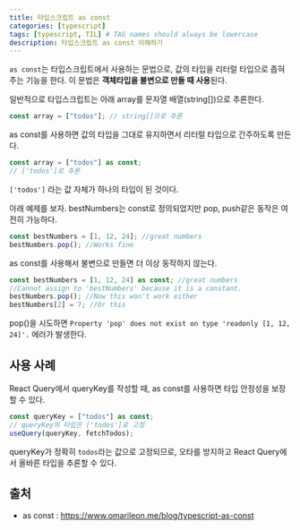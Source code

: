 ```yaml
---
title: 타입스크립트 as const
categories: [typescript]
tags: [typescript, TIL] # TAG names should always be lowercase
description: 타입스크립트 as const 이해하기
---
```


`as const`는 타입스크립트에서 사용하는 문법으로, 값의 타입을 리터럴 타입으로 좁혀주는 기능을 한다. 이 문법은 **객체타입을 불변으로 만들 때 사용**된다.

일반적으로 타입스크립트는 아래 array를 문자열 배열(string\[\])으로 추론한다.

```ts
const array = ["todos"]; // string[]으로 추론
```

as const를 사용하면 값의 타입을 그대로 유지하면서 리터럴 타입으로 간주하도록 만든다.

```ts
const array = ["todos"] as const;
// ['todos']로 추론
```

`['todos']` 라는 값 자체가 하나의 타입이 된 것이다.

아래 예제를 보자. bestNumbers는 const로 정의되었지만 pop, push같은 동작은 여전히 가능하다.

```ts
const bestNumbers = [1, 12, 24]; //great numbers
bestNumbers.pop(); //Works fine
```

as const를 사용해서 불변으로 만들면 더 이상 동작하지 않는다.

```ts
const bestNumbers = [1, 12, 24] as const; //great numbers
//Cannot assign to 'bestNumbers' because it is a constant.
bestNumbers.pop(); //Now this won't work either
bestNumbers[2] = 7; //Or this
```

pop()을 시도하면 `Property 'pop' does not exist on type 'readonly [1, 12, 24]'.` 에러가 발생한다.

## 사용 사례

React Query에서 queryKey를 작성할 때, as const를 사용하면 타입 안정성을 보장할 수 있다.

```ts
const queryKey = ["todos"] as const;
// queryKey의 타입은 ['todos']로 고정
useQuery(queryKey, fetchTodos);
```

queryKey가 정확히 `todos`라는 값으로 고정되므로, 오타를 방지하고 React Query에서 올바른 타입을 추론할 수 있다.

## 출처

- as const : https://www.omarileon.me/blog/typescript-as-const
